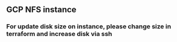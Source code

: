 ## GCP NFS instance
### For update disk size on instance, please change size in terraform and increase disk via ssh 
